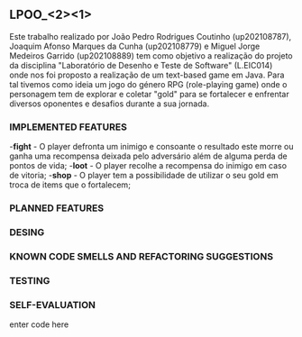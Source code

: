 ## LPOO_<2><1>
Este trabalho realizado por João Pedro Rodrigues Coutinho (up202108787), Joaquim Afonso Marques da Cunha (up202108779) e Miguel Jorge Medeiros Garrido (up202108889) tem como objetivo a realização do projeto da disciplina "Laboratório de Desenho e Teste de Software" (L.EIC014) onde nos foi proposto a realização de um text-based game em Java. 
Para tal tivemos como ideia um jogo do género RPG (role-playing game) onde o personagem tem de explorar e coletar "gold" para se fortalecer e enfrentar diversos oponentes e desafios durante a sua jornada.


### IMPLEMENTED FEATURES
-**fight** - O player defronta um inimigo e consoante o resultado este morre ou ganha uma recompensa deixada pelo adversário além de alguma perda de pontos de vida;
-**loot** - O player recolhe a recompensa do inimigo em caso de vitoria;
-**shop** - O player tem a possibilidade de utilizar o seu gold em troca de items que o fortalecem;
  

### PLANNED FEATURES



### DESING



### KNOWN CODE SMELLS AND REFACTORING SUGGESTIONS


### TESTING



### SELF-EVALUATION

enter code here

